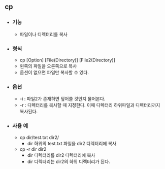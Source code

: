 ## cp

- ### 기능
  - 파일이나 디렉터리를 복사
- ### 형식
  - cp [Option] [File(Directory)] [File2(Directory)]
  - 왼쪽의 파일을 오른쪽으로 복사
  - 옵션이 없으면 파일만 복사할 수 있다.
- ### 옵션
  - -i : 파일2가 존재하면 덮어쓸 것인지 물어본다.
  - -r : 디렉터리를 복사할 때 지정한다. 이때 디렉터리 하위파일과 디렉터리까지 복사된다.
- ### 사용 예
  - cp dir/test.txt dir2/
    - dir 하위의 test.txt 파일을 dir2 디렉터리에 복사
  - cp -r dir dir2
    - dir 디렉터리를 dir2 디렉터리에 복사
    - dir 디렉터리는 dir2의 하위 디렉터리가 된다.